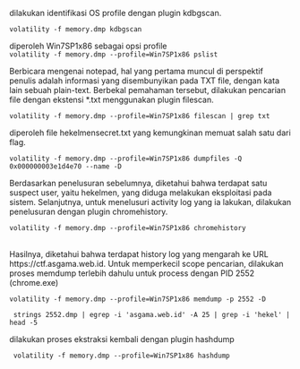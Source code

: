 dilakukan identifikasi OS profile
dengan plugin kdbgscan.<br>

```
volatility -f memory.dmp kdbgscan
```

diperoleh Win7SP1x86 sebagai opsi profile
<br>
``` volatility -f memory.dmp --profile=Win7SP1x86 pslist ``` <br>

Berbicara mengenai notepad, hal yang pertama muncul di perspektif
penulis adalah informasi yang disembunyikan pada TXT file, dengan kata
lain sebuah plain-text. Berbekal pemahaman tersebut, dilakukan pencarian
file dengan ekstensi *.txt menggunakan plugin filescan.<br>

``` volatility -f memory.dmp --profile=Win7SP1x86 filescan | grep txt ``` <br>

diperoleh file hekelmensecret.txt yang kemungkinan memuat salah
satu dari flag.<br>

``` volatility -f memory.dmp --profile=Win7SP1x86 dumpfiles -Q 0x000000003e1d4e70 --name -D ``` <br>

Berdasarkan penelusuran sebelumnya, diketahui bahwa terdapat satu
suspect user, yaitu hekelmen, yang diduga melakukan eksploitasi pada
sistem. Selanjutnya, untuk menelusuri activity log yang ia lakukan, dilakukan
penelusuran dengan plugin chromehistory.<br>

``` volatility -f memory.dmp --profile=Win7SP1x86 chromehistory ```

<br>
Hasilnya, diketahui bahwa terdapat history log yang mengarah ke URL
https://ctf.asgama.web.id. Untuk memperkecil scope pencarian, dilakukan proses
memdump terlebih dahulu untuk process dengan PID 2552 (chrome.exe)<br>


 ``` volatility -f memory.dmp --profile=Win7SP1x86 memdump -p 2552 -D ``` <br>


```  strings 2552.dmp | egrep -i 'asgama.web.id' -A 25 | grep -i 'hekel' | head -5 ``` <br>

dilakukan proses ekstraksi kembali dengan plugin hashdump<br>

```  volatility -f memory.dmp --profile=Win7SP1x86 hashdump ``` <br>




